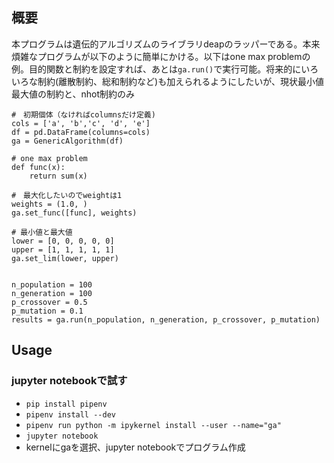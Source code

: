 ## 概要
本プログラムは遺伝的アルゴリズムのライブラリdeapのラッパーである。本来煩雑なプログラムが以下のように簡単にかける。以下はone max problemの例。目的関数と制約を設定すれば、あとは`ga.run()`で実行可能。将来的にいろいろな制約(離散制約、総和制約など)も加えられるようにしたいが、現状最小値最大値の制約と、nhot制約のみ

```
#　初期個体（なければcolumnsだけ定義)
cols = ['a', 'b','c', 'd', 'e']
df = pd.DataFrame(columns=cols)
ga = GenericAlgorithm(df)

# one max problem
def func(x):
    return sum(x)

#　最大化したいのでweightは1
weights = (1.0, )
ga.set_func([func], weights)

# 最小値と最大値
lower = [0, 0, 0, 0, 0]
upper = [1, 1, 1, 1, 1]
ga.set_lim(lower, upper)


n_population = 100
n_generation = 100
p_crossover = 0.5
p_mutation = 0.1
results = ga.run(n_population, n_generation, p_crossover, p_mutation)
```

## Usage
### jupyter notebookで試す
- `pip install pipenv`
- `pipenv install --dev`
- `pipenv run python -m ipykernel install --user --name="ga"`
- `jupyter notebook`
- kernelにgaを選択、jupyter notebookでプログラム作成
